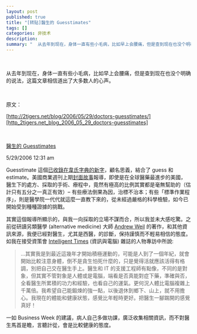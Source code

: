 ```yaml
---
layout: post
published: true
title: "[转贴]醫生的 Guesstimates"
tags: []
categories: 非技术    
description: 
summary: "  从去年到现在，身体一直有些小毛病，比如早上会腰痛，但是查到现在也没个明确的说法，这篇文章相信道出了大多数人的心声。   原文： http://2tigers.net/blog/2006/05/29/doctors-guesstimate"
---
```

 

从去年到现在，身体一直有些小毛病，比如早上会腰痛，但是查到现在也没个明确的说法，这篇文章相信道出了大多数人的心声。

 

原文：

[http://2tigers.net/blog/2006/05/29/doctors-guesstimates/][http_2tigers.net_blog_2006_05_29_doctors-guesstimates]

 

[醫生的 Guesstimates][http_2tigers.net_blog_2006_05_29_doctors-guesstimates]

5/29/2006 12:31 am

Guesstimate 這個[已收錄在韋氏字典的新字][Link 1]，顧名思義，結合了 guess 和 estimate。美國商業週刊上期[封面故事][Link 2]報導，即使是在全球醫藥最進步的美國，醫生下的處方、採取的手術、療程中，竟然有極高的比例其實都是毫無幫助的（估計只有五分之一真正有效）– 有些療法倒果為因，治標不治本；有些「標準作業程序」，則是醫學院一代代就這麼一直教下來的，從未經過嚴格的科學檢驗，如今已開始受到種種證據的挑戰。

其實這個報導所顯示的，與我一向採取的立場不謀而合，所以我並未大感吃驚。之前從研讀另類醫學 (alternative medicine) 大師 [Andrew Weil][] 的著作，和其他資訊來源，我便已經對醫生，尤其是西醫，的診斷，保持謹慎而不輕易相信的態度。如我在接受資策會 [Intelligent Times][] (資訊與電腦) 雜誌的人物專訪中所說:

> …其實我是到最近這幾年才開始積極運動的，可能是人到了一個年紀，就會開始比較注意身體，倒不是貪生怕死什麼的，只是覺得活就應該活得有格調，別把自己交在醫生手上。醫生和 IT 的支援工程師有點像，不同的是對象，但其實不管對象是人體或是電腦，端看是否真能對症下藥，準確與否，全看醫生所累積的功力和經驗，也看自己的運氣。更何況人體比電腦複雜上千萬倍。我希望自己能鍛煉的強一點，以後退休到鄉下、山上，就不用擔心。我現在的體能和健康狀態，感覺比年輕時更好。把醫生一腳踹開的感覺真好！

一如 Business Week 的建議，病人自己多做功課，廣泛收集相關資訊，而不對醫生馬首是瞻，言聽計從，會是比較健康的態度。

 


[http_2tigers.net_blog_2006_05_29_doctors-guesstimates]: http://2tigers.net/blog/2006/05/29/doctors-guesstimates/
[Link 1]: http://www.webster.com/cgi-bin/dictionary?va=guesstimate
[Link 2]: http://www.businessweek.com/magazine/content/06_22/b3986001.htm
[Andrew Weil]: http://www.drweil.com/
[Intelligent Times]: http://www.itmag.org.tw/